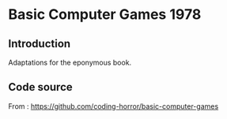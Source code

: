# Basic Computer Games 1978

## Introduction

Adaptations for the eponymous book.

## Code source

From : 
https://github.com/coding-horror/basic-computer-games


